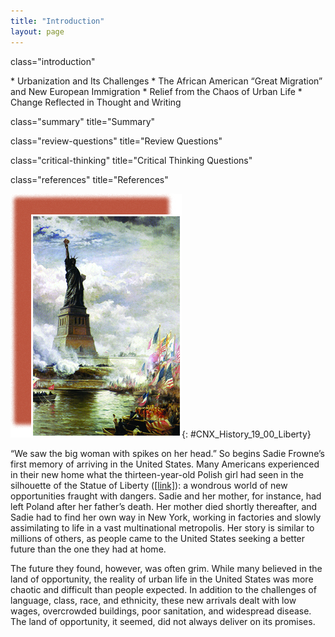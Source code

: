 ```yaml
---
title: "Introduction"
layout: page
---
```



<cnx-pi data-type="cnx.flag.introduction"> class="introduction" </cnx-pi>

<div data-type="abstract" markdown="1">
* Urbanization and Its Challenges
* The African American “Great Migration” and New European Immigration
* Relief from the Chaos of Urban Life
* Change Reflected in Thought and Writing

</div>

<cnx-pi data-type="cnx.eoc">class="summary" title="Summary"</cnx-pi>

<cnx-pi data-type="cnx.eoc">class="review-questions" title="Review Questions"</cnx-pi>

<cnx-pi data-type="cnx.eoc">class="critical-thinking" title="Critical Thinking Questions"</cnx-pi>

<cnx-pi data-type="cnx.eoc">class="references" title="References"</cnx-pi>

 ![A painting depicts the unveiling of the Statue of Liberty, which is surrounded by many small boats flying American and French flags.](../resources/CNX_History_19_00_Liberty.jpg "For the millions of immigrants arriving by ship in New York City&#x2019;s harbor, the sight of the Statue of Liberty, as in Unveiling the Statue of Liberty (1886) by Edward Moran, stood as a physical representation of the new freedoms and economic opportunities they hoped to find."){: #CNX_History_19_00_Liberty}

“We saw the big woman with spikes on her head.” So begins Sadie Frowne’s first memory of arriving in the United States. Many Americans experienced in their new home what the thirteen-year-old Polish girl had seen in the silhouette of the Statue of Liberty ([\[link\]](#CNX_History_19_00_Liberty)): a wondrous world of new opportunities fraught with dangers. Sadie and her mother, for instance, had left Poland after her father’s death. Her mother died shortly thereafter, and Sadie had to find her own way in New York, working in factories and slowly assimilating to life in a vast multinational metropolis. Her story is similar to millions of others, as people came to the United States seeking a better future than the one they had at home.

The future they found, however, was often grim. While many believed in the land of opportunity, the reality of urban life in the United States was more chaotic and difficult than people expected. In addition to the challenges of language, class, race, and ethnicity, these new arrivals dealt with low wages, overcrowded buildings, poor sanitation, and widespread disease. The land of opportunity, it seemed, did not always deliver on its promises.


